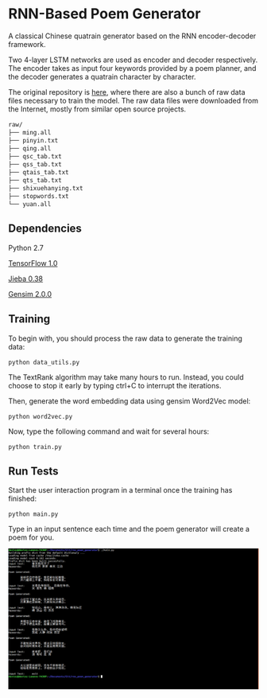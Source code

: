 # RNN-Based Poem Generator

A classical Chinese quatrain generator based on the RNN encoder-decoder framework.

Two 4-layer LSTM networks are used as encoder and decoder respectively.
The encoder takes as input four keywords provided by a poem planner,
and the decoder generates a quatrain character by character.

The original repository is [here](https://github.com/DevinZ1993/Chinese-Poetry-Generation), 
where there are also a bunch of raw data files necessary to train the model.
The raw data files were downloaded from the Internet, mostly from similar open source projects.

    raw/
    ├── ming.all
    ├── pinyin.txt
    ├── qing.all
    ├── qsc_tab.txt
    ├── qss_tab.txt
    ├── qtais_tab.txt
    ├── qts_tab.txt
    ├── shixuehanying.txt
    ├── stopwords.txt
    └── yuan.all

## Dependencies

Python 2.7

[TensorFlow 1.0](https://www.tensorflow.org/)

[Jieba 0.38](https://github.com/fxsjy/jieba)

[Gensim 2.0.0](https://radimrehurek.com/gensim/)


## Training

To begin with, you should process the raw data to generate the training data:

    python data_utils.py

The TextRank algorithm may take many hours to run.
Instead, you could choose to stop it early by typing ctrl+C to interrupt the iterations.

Then, generate the word embedding data using gensim Word2Vec model:

    python word2vec.py

Now, type the following command and wait for several hours:

    python train.py

## Run Tests

Start the user interaction program in a terminal once the training has finished:

    python main.py

Type in an input sentence each time and the poem generator will create a poem for you.

![screenshot](etc/screenshot.png)
